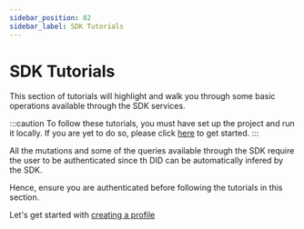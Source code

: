 ```yaml
---
sidebar_position: 82
sidebar_label: SDK Tutorials
---
```


# SDK Tutorials

This section of tutorials will highlight and walk you through some basic operations available through the SDK services.

:::caution
To follow these tutorials, you must have set up the project and run it locally. If you are yet to do so, please click [here](../../setup.md) to get started.
:::

All the mutations and some of the queries available through the SDK require the user to be authenticated since th DID can be automatically infered by the SDK.

Hence, ensure you are authenticated before following the tutorials in this section.

Let's get started with [creating a profile](./create-a-profile.md)

